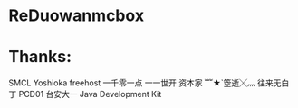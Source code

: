 # ReDuowanmcbox
# Thanks:
SMCL
Yoshioka
freehost
一千零一点
一一世开
资本家
﹌★`箜逝╳灬
往来无白丁
PCD01
台安大一
Java Development Kit
